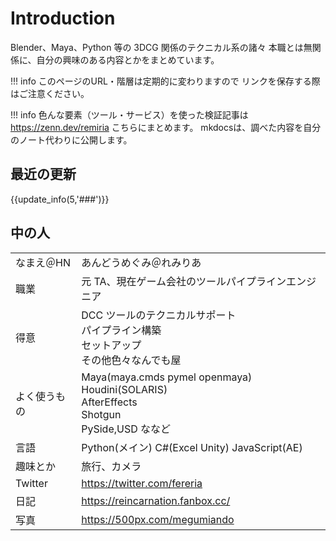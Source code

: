 # Introduction

Blender、Maya、Python 等の 3DCG 関係のテクニカル系の諸々
本職とは無関係に、自分の興味のある内容とかをまとめています。

!!! info
    このページのURL・階層は定期的に変わりますので
    リンクを保存する際はご注意ください。

!!! info
    色んな要素（ツール・サービス）を使った検証記事は
    https://zenn.dev/remiria
    こちらにまとめます。
    mkdocsは、調べた内容を自分のノート代わりに公開します。

## 最近の更新

{{update_info(5,'###')}}

## 中の人

|              |                                                                                                    |
| ------------ | -------------------------------------------------------------------------------------------------- |
| なまえ＠HN   | あんどうめぐみ＠れみりあ                                                                           |
| 職業         | 元 TA、現在ゲーム会社のツールパイプラインエンジニア                                                |
| 得意         | DCC ツールのテクニカルサポート<br>パイプライン構築<br>セットアップ<br>その他色々なんでも屋         |
| よく使うもの | Maya(maya.cmds pymel openmaya)<br>Houdini(SOLARIS)<br>AfterEffects<br>Shotgun<br>PySide,USD ななど |
| 言語         | Python(メイン) C#(Excel Unity) JavaScript(AE)                                                      |
| 趣味とか     | 旅行、カメラ                                                                                       |
| Twitter      | https://twitter.com/fereria                                                                        |
| 日記         | https://reincarnation.fanbox.cc/                                                                   |
| 写真         | https://500px.com/megumiando                                                                       |
